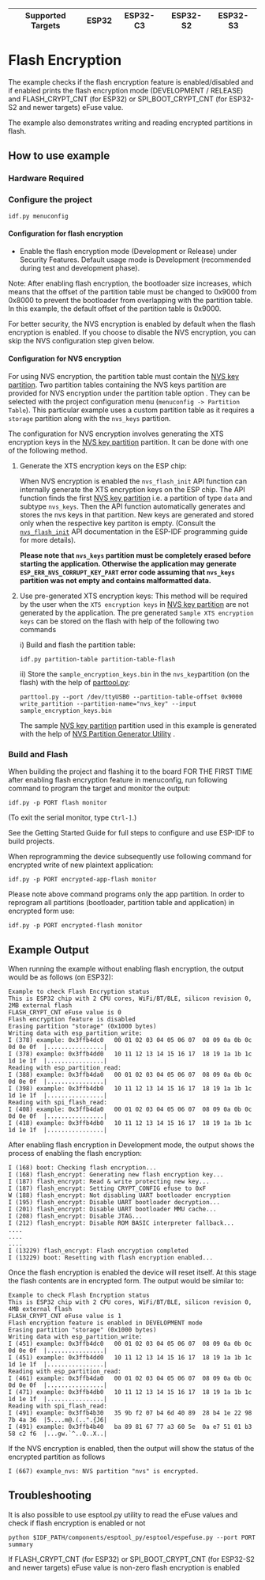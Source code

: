 | Supported Targets | ESP32 | ESP32-C3 | ESP32-S2 | ESP32-S3 |
| ----------------- | ----- | -------- | -------- | -------- |

# Flash Encryption

The example checks if the flash encryption feature is enabled/disabled and if enabled prints the flash encryption mode (DEVELOPMENT / RELEASE) and FLASH_CRYPT_CNT (for ESP32) or SPI_BOOT_CRYPT_CNT (for ESP32-S2 and newer targets) eFuse value.

The example also demonstrates writing and reading encrypted partitions in flash.

## How to use example

### Hardware Required

### Configure the project

```
idf.py menuconfig
```
#### Configuration for flash encryption
* Enable the flash encryption mode (Development or Release) under Security Features. Default usage mode is Development (recommended during test and development phase).

Note: After enabling flash encryption, the bootloader size increases, which means that the offset of the partition table must be changed to 0x9000 from 0x8000 to prevent the bootloader from overlapping with the partition table. In this example, the default offset of the partition table is 0x9000.

For better security, the NVS encryption is enabled by default when the flash encryption is enabled. If you choose to disable the NVS encryption, you can skip the NVS configuration step given below.

#### Configuration for NVS encryption
For using NVS encryption, the partition table must contain the [NVS key partition](https://docs.espressif.com/projects/esp-idf/en/latest/esp32/api-reference/storage/nvs_flash.html#nvs-key-partition). Two partition tables containing the NVS keys partition are provided for NVS encryption under the partition table option . They can be selected with the project configuration menu (`menuconfig -> Partition Table`). This particular example uses a custom partition table as it requires a `storage` partition along with the `nvs_keys` partition.

The configuration for NVS encryption involves generating the XTS encryption keys in the [NVS key partition](https://docs.espressif.com/projects/esp-idf/en/latest/esp32/api-reference/storage/nvs_flash.html#nvs-key-partition) partition. It can be done with one of the following method.

1. Generate the XTS encryption keys on the ESP chip:

    When NVS encryption is enabled the `nvs_flash_init` API function can internally generate the XTS encryption keys on the ESP chip. The API function finds the first [NVS key partition](https://docs.espressif.com/projects/esp-idf/en/latest/esp32/api-reference/storage/nvs_flash.html#nvs-key-partition) i.e. a partition of type  `data` and subtype `nvs_keys`.
    Then the API function automatically generates and stores the
    nvs keys in that partition. New keys are generated and stored only when the respective key partiton is empty. (Consult the [`nvs_flash_init`](https://docs.espressif.com/projects/esp-idf/en/latest/esp32/api-reference/storage/nvs_flash.html#_CPPv414nvs_flash_initv) API documentation in the ESP-IDF programming guide for more details).

    **Please note that `nvs_keys` partition must be completely erased before starting the application. Otherwise the application may generate `ESP_ERR_NVS_CORRUPT_KEY_PART` error code assuming that `nvs_keys` partition was not empty and contains malformatted data.**

2. Use pre-generated XTS encryption keys:
    This method will be required by the user when the `XTS encryption keys` in [NVS key partition](https://docs.espressif.com/projects/esp-idf/en/latest/esp32/api-reference/storage/nvs_flash.html#nvs-key-partition) are not generated by the application.
    The pre generated `Sample XTS encryption keys` can be stored on the flash with help of the following two commands

    i) Build and flash the partition table:
    ```
    idf.py partition-table partition-table-flash
    ```
    ii) Store the `sample_encryption_keys.bin` in the `nvs_key`partition (on the flash) with the help of [parttool.py](https://docs.espressif.com/projects/esp-idf/en/latest/esp32/api-guides/partition-tables.html#partition-tool-parttool-py):
    ```
    parttool.py --port /dev/ttyUSB0 --partition-table-offset 0x9000 write_partition --partition-name="nvs_key" --input sample_encryption_keys.bin
    ```
    The sample [NVS key partition](https://docs.espressif.com/projects/esp-idf/en/latest/esp32/api-reference/storage/nvs_flash.html#nvs-key-partition) partition used in this example is generated with the help of [NVS Partition Generator Utility](https://docs.espressif.com/projects/esp-idf/en/latest/esp32/api-reference/storage/nvs_partition_gen.html#nvs-partition-generator-utility)
    .

### Build and Flash

When building the project and flashing it to the board FOR THE FIRST TIME after enabling flash encryption feature in menuconfig, run following command to program the target and monitor the output:

```
idf.py -p PORT flash monitor
```

(To exit the serial monitor, type ``Ctrl-]``.)

See the Getting Started Guide for full steps to configure and use ESP-IDF to build projects.

When reprogramming the device subsequently use following command for encrypted write of new plaintext application:

```
idf.py -p PORT encrypted-app-flash monitor
```

Please note above command programs only the app partition. In order to reprogram all partitions (bootloader, partition table and application) in encrypted form use:

```
idf.py -p PORT encrypted-flash monitor
```

## Example Output

When running the example without enabling flash encryption, the output would be as follows (on ESP32):

```
Example to check Flash Encryption status
This is ESP32 chip with 2 CPU cores, WiFi/BT/BLE, silicon revision 0, 2MB external flash
FLASH_CRYPT_CNT eFuse value is 0
Flash encryption feature is disabled
Erasing partition "storage" (0x1000 bytes)
Writing data with esp_partition_write:
I (378) example: 0x3ffb4dc0   00 01 02 03 04 05 06 07  08 09 0a 0b 0c 0d 0e 0f  |................|
I (378) example: 0x3ffb4dd0   10 11 12 13 14 15 16 17  18 19 1a 1b 1c 1d 1e 1f  |................|
Reading with esp_partition_read:
I (388) example: 0x3ffb4da0   00 01 02 03 04 05 06 07  08 09 0a 0b 0c 0d 0e 0f  |................|
I (398) example: 0x3ffb4db0   10 11 12 13 14 15 16 17  18 19 1a 1b 1c 1d 1e 1f  |................|
Reading with spi_flash_read:
I (408) example: 0x3ffb4da0   00 01 02 03 04 05 06 07  08 09 0a 0b 0c 0d 0e 0f  |................|
I (418) example: 0x3ffb4db0   10 11 12 13 14 15 16 17  18 19 1a 1b 1c 1d 1e 1f  |................|
```

After enabling flash encryption in Development mode, the output shows the process of enabling the flash encryption:

```
I (168) boot: Checking flash encryption...
I (168) flash_encrypt: Generating new flash encryption key...
I (187) flash_encrypt: Read & write protecting new key...
I (187) flash_encrypt: Setting CRYPT_CONFIG efuse to 0xF
W (188) flash_encrypt: Not disabling UART bootloader encryption
I (195) flash_encrypt: Disable UART bootloader decryption...
I (201) flash_encrypt: Disable UART bootloader MMU cache...
I (208) flash_encrypt: Disable JTAG...
I (212) flash_encrypt: Disable ROM BASIC interpreter fallback...
....
....
....
I (13229) flash_encrypt: Flash encryption completed
I (13229) boot: Resetting with flash encryption enabled...
```

Once the flash encryption is enabled the device will reset itself. At this stage the flash contents are in encrypted form. The output would be similar to:

```
Example to check Flash Encryption status
This is ESP32 chip with 2 CPU cores, WiFi/BT/BLE, silicon revision 0, 4MB external flash
FLASH_CRYPT_CNT eFuse value is 1
Flash encryption feature is enabled in DEVELOPMENT mode
Erasing partition "storage" (0x1000 bytes)
Writing data with esp_partition_write:
I (451) example: 0x3ffb4dc0   00 01 02 03 04 05 06 07  08 09 0a 0b 0c 0d 0e 0f  |................|
I (451) example: 0x3ffb4dd0   10 11 12 13 14 15 16 17  18 19 1a 1b 1c 1d 1e 1f  |................|
Reading with esp_partition_read:
I (461) example: 0x3ffb4da0   00 01 02 03 04 05 06 07  08 09 0a 0b 0c 0d 0e 0f  |................|
I (471) example: 0x3ffb4db0   10 11 12 13 14 15 16 17  18 19 1a 1b 1c 1d 1e 1f  |................|
Reading with spi_flash_read:
I (491) example: 0x3ffb4b30   35 9b f2 07 b4 6d 40 89  28 b4 1e 22 98 7b 4a 36  |5....m@.(..".{J6|
I (491) example: 0x3ffb4b40   ba 89 81 67 77 a3 60 5e  0a e7 51 01 b3 58 c2 f6  |...gw.`^..Q..X..|
```

If the NVS encryption is enabled, then the output will show the status of the encrypted partition as follows

```
I (667) example_nvs: NVS partition "nvs" is encrypted.
```
## Troubleshooting

It is also possible to use esptool.py utility to read the eFuse values and check if flash encryption is enabled or not

```
python $IDF_PATH/components/esptool_py/esptool/espefuse.py --port PORT summary
```

If FLASH_CRYPT_CNT (for ESP32) or SPI_BOOT_CRYPT_CNT (for ESP32-S2 and newer targets) eFuse value is non-zero flash encryption is enabled
